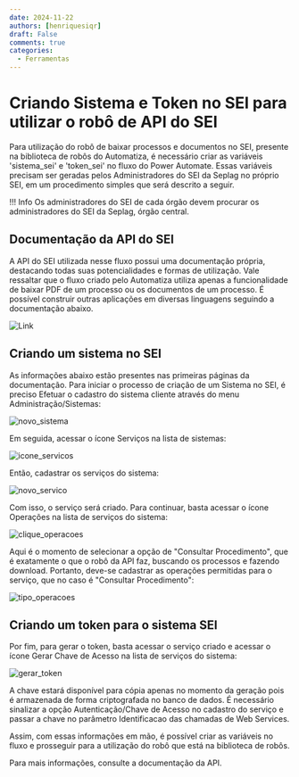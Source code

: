 ```yaml
---
date: 2024-11-22
authors: [henriquesiqr]
draft: False
comments: true
categories:
  - Ferramentas
---
```


# Criando Sistema e Token no SEI para utilizar o robô de API do SEI

Para utilização do robô de baixar processos e documentos no SEI, presente na biblioteca de robôs do Automatiza, é necessário criar as variáveis 'sistema_sei' e 'token_sei' no fluxo do Power Automate. Essas variáveis precisam ser geradas pelos Administradores do SEI da Seplag no próprio SEI, em um procedimento simples que será descrito a seguir.

<!-- more -->
!!! Info
    Os administradores do SEI de cada órgão devem procurar os administradores do SEI da Seplag, órgão central.

## Documentação da API do SEI
A API do SEI utilizada nesse fluxo possui uma documentação própria, destacando todas suas potencialidades e formas de utilização. Vale ressaltar que o fluxo criado pelo Automatiza utiliza apenas a funcionalidade de baixar PDF de um processo ou os documentos de um processo. É possível construir outras aplicações em diversas linguagens seguindo a documentação abaixo.

![Link]()


## Criando um sistema no SEI
As informações abaixo estão presentes nas primeiras páginas da documentação. Para iniciar o processo de criação de um Sistema no SEI, é preciso Efetuar o cadastro do sistema cliente através do menu Administração/Sistemas:

![novo_sistema]()

Em seguida, acessar o ícone Serviços na lista de sistemas:

![icone_servicos]()


Então, cadastrar os serviços do sistema:

![novo_servico]()


Com isso, o serviço será criado. Para continuar, basta acessar o ícone Operações na lista de serviços do sistema:

![clique_operacoes]()


Aqui é o momento de selecionar a opção de "Consultar Procedimento", que é exatamente o que o robô da API faz, buscando os processos e fazendo download. Portanto, deve-se cadastrar as operações permitidas para o serviço, que no caso é "Consultar Procedimento":

![tipo_operacoes]()


## Criando um token para o sistema SEI

Por fim, para gerar o token, basta acessar o serviço criado e acessar o ícone Gerar Chave de Acesso na lista de serviços do sistema:

![gerar_token]()

A chave estará disponível para cópia apenas no momento da geração pois é armazenada de forma criptografada no banco de dados. É necessário sinalizar a opção Autenticação/Chave de Acesso no cadastro do serviço e passar a chave no parâmetro Identificacao das chamadas de Web Services.

Assim, com essas informações em mão, é possível criar as variáveis no fluxo e prosseguir para a utilização do robô que está na biblioteca de robôs.

Para mais informações, consulte a documentação da API.